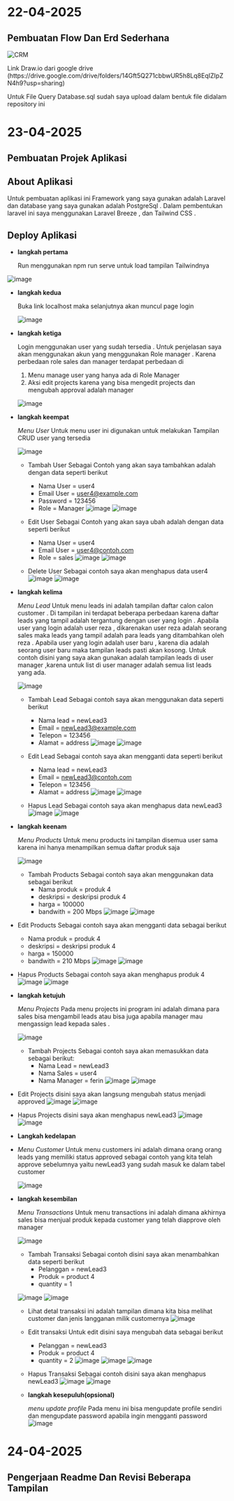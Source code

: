 # 22-04-2025
## Pembuatan Flow Dan Erd Sederhana

![CRM](https://github.com/user-attachments/assets/730679e1-7cfb-4266-9ee5-745b95b68e7e)

<p>Link Draw.io dari google drive (https://drive.google.com/drive/folders/14Gft5Q271cbbwUR5h8Lq8EqIZIpZN4h9?usp=sharing) </p>

Untuk File Query Database.sql sudah saya upload dalam bentuk file didalam repository ini

# 23-04-2025
## Pembuatan Projek Aplikasi

## About Aplikasi
Untuk pembuatan aplikasi ini Framework yang saya gunakan adalah Laravel dan database yang saya gunakan adalah PostgreSql . Dalam pembentukan laravel ini saya menggunakan Laravel Breeze , dan Tailwind CSS .   

## Deploy Aplikasi
- **langkah pertama**
  
    Run menggunakan npm run serve untuk load tampilan Tailwindnya
  
![image](https://github.com/user-attachments/assets/282421f3-96ed-471c-8bf1-75521f6f1934)

- **langkah kedua**
  
   Buka link localhost maka selanjutnya akan muncul page login

    ![image](https://github.com/user-attachments/assets/9563def7-5179-4119-9f82-d0357b6174d3)

- **langkah ketiga**
  
  Login menggunakan user yang sudah tersedia . Untuk penjelasan saya akan menggunakan akun yang menggunakan Role manager .
  Karena perbedaan role sales dan manager terdapat perbedaan di 
  1. Menu manage user yang hanya ada di Role Manager
  2. Aksi edit projects karena yang bisa mengedit projects dan mengubah approval adalah manager

   ![image](https://github.com/user-attachments/assets/ff3c9112-b1fd-4b7a-bef0-6cb25e4694ea)

- **langkah keempat**
  
    *Menu User*
    Untuk menu user ini digunakan untuk melakukan Tampilan CRUD user yang tersedia
  
  ![image](https://github.com/user-attachments/assets/514fe3b6-7f34-44e1-937f-4c52221e6458)

   - Tambah User
     Sebagai Contoh yang akan saya tambahkan adalah dengan data seperti berikut
     - Nama User = user4
     - Email User = user4@example.com
     - Password = 123456
     - Role = Manager
     ![image](https://github.com/user-attachments/assets/e523e519-07e4-4a8a-a53d-f858fc02ec84)
     ![image](https://github.com/user-attachments/assets/138ff999-c07a-49ef-a9d5-536c6b365893)

   - Edit User
     Sebagai Contoh yang akan saya ubah adalah dengan data seperti berikut
     - Nama User = user4
     - Email User = user4@contoh.com
     - Role = sales
    ![image](https://github.com/user-attachments/assets/3225851f-9641-4c17-9477-d0aedb30c1f3)
    ![image](https://github.com/user-attachments/assets/8be605b8-f9c4-4b62-aeb9-e6781cf0612c)

  - Delete User
    Sebagai contoh saya akan menghapus data user4
    ![image](https://github.com/user-attachments/assets/6fb1f7aa-b166-448c-9644-143ad5579694)
    ![image](https://github.com/user-attachments/assets/710b82a0-313a-4a1b-86d7-d8398386c3e7)

- **langkah kelima**
  
    *Menu Lead*
   Untuk menu leads ini adalah tampilan daftar calon calon customer . Di tampilan ini terdapat beberapa perbedaan
   karena daftar leads yang tampil adalah tergantung dengan user yang login . Apabila user yang login adalah user
   reza , dikarenakan user reza adalah seorang sales maka leads yang tampil adalah para leads yang ditambahkan oleh
   reza . Apabila user yang login adalah user baru , karena dia adalah seorang user baru maka tampilan leads pasti akan kosong.
   Untuk contoh disini yang saya akan gunakan adalah tampilan leads di user manager ,karena untuk list di user manager adalah semua list leads yang ada.

   ![image](https://github.com/user-attachments/assets/0b1ce32e-dfb7-4ec7-8e16-88cc90fc97a9)

  - Tambah Lead
    Sebagai contoh saya akan menggunakan data seperti berikut
    - Nama lead = newLead3
    - Email = newLead3@example.com
    - Telepon = 123456
    - Alamat = address
    ![image](https://github.com/user-attachments/assets/9737b1b7-deaf-41b4-98f1-14ab8f20beb6)
    ![image](https://github.com/user-attachments/assets/0276b332-fb95-4d83-91a7-fb5827963814)

  - Edit Lead
    Sebagai contoh saya akan mengganti data seperti berikut
    - Nama lead = newLead3
    - Email = newLead3@contoh.com
    - Telepon = 123456
    - Alamat = address
    ![image](https://github.com/user-attachments/assets/4a470231-37c1-49a8-9802-088bdbe11a81)
    ![image](https://github.com/user-attachments/assets/a2e08523-2666-4714-9ff7-13e06a628545)

  - Hapus Lead
    Sebagai contoh saya akan menghapus data newLead3
    ![image](https://github.com/user-attachments/assets/be31457e-49b3-4c1c-be9b-06cce7e3b4f6)
    ![image](https://github.com/user-attachments/assets/dccc76ba-44cc-4065-9425-82408e33f401)

- **langkah keenam**
  
    *Menu Products*
   Untuk menu products ini tampilan disemua user sama karena ini hanya menampilkan semua daftar produk saja

   ![image](https://github.com/user-attachments/assets/1f802329-caa7-4578-b142-c070399a0263)

  - Tambah Products
    Sebagai contoh saya akan menggunakan data sebagai berikut
    - Nama produk = produk 4
    - deskripsi = deskripsi produk 4
    - harga = 100000
    - bandwith = 200 Mbps
    ![image](https://github.com/user-attachments/assets/ba5061dc-96fb-4b33-8cbc-74b4a779f813)
    ![image](https://github.com/user-attachments/assets/c620b960-7d4d-457a-aec7-423ee25dc20e)

 - Edit Products
   Sebagai contoh saya akan mengganti data sebagai berikut
   - Nama produk = produk 4
    - deskripsi = deskripsi produk 4
    - harga = 150000
    - bandwith = 210 Mbps
   ![image](https://github.com/user-attachments/assets/be23ea62-021f-464a-ba27-79e13bcb53a7)
   ![image](https://github.com/user-attachments/assets/e1c59f69-4e02-4ffb-a496-7e322be2dfbc)

- Hapus Products
  Sebagai contoh saya akan menghapus produk 4
  ![image](https://github.com/user-attachments/assets/270422c3-b61e-4677-844c-60ad48190eb1)
  ![image](https://github.com/user-attachments/assets/bfc5fb94-9025-4db7-a20c-e701abea02fd)

- **langkah ketujuh**
  
  *Menu Projects*
  Pada menu projects ini program ini adalah dimana para sales bisa mengambil leads atau bisa juga apabila manager mau mengassign lead kepada sales .

  ![image](https://github.com/user-attachments/assets/532b0be2-8b16-4b84-aa76-1c82e57d433a)
  
  - Tambah Projects
    Sebagai contoh saya akan memasukkan data sebagai berikut:
    - Nama Lead = newLead3
    - Nama Sales = user4
    - Nama Manager = ferin
  ![image](https://github.com/user-attachments/assets/1d9ac653-1b97-4596-956d-f773b1a18296)
  ![image](https://github.com/user-attachments/assets/81c567fd-6a9c-4ab3-a69b-4ae72a59b841)

 - Edit Projects
   disini saya akan langsung mengubah status menjadi approved
  ![image](https://github.com/user-attachments/assets/3aa81028-bf72-46a3-8841-0b6c49a780aa)
  ![image](https://github.com/user-attachments/assets/11dfcbb5-265a-4e97-a98a-1a0af3e4180e)

 - Hapus Projects
   disini saya akan menghapus newLead3
  ![image](https://github.com/user-attachments/assets/ac3e098b-d001-49be-9041-f9564361e8c0)
  ![image](https://github.com/user-attachments/assets/03cf77e5-fd0a-464b-a318-627c0dae28f6)


- **Langkah kedelapan**
- 
  *Menu Customer*
   Untuk menu customers ini adalah dimana orang orang leads yang memiliki status approved sebagai contoh yang kita telah approve sebelumnya yaitu newLead3 yang sudah masuk ke dalam tabel customer
  
  ![image](https://github.com/user-attachments/assets/71726384-be08-4614-a339-befab672a384)


- **langkah kesembilan**
  
  *Menu Transactions*
  Untuk menu transactions ini adalah dimana akhirnya sales bisa menjual produk kepada customer yang telah diapprove oleh manager
  
  ![image](https://github.com/user-attachments/assets/d312ab3a-df14-43c3-9786-dcb9380426f4)

  - Tambah Transaksi
    Sebagai contoh disini saya akan menambahkan data seperti berikut
    - Pelanggan = newLead3
    - Produk = product 4
    - quantity = 1
   
   ![image](https://github.com/user-attachments/assets/61bd1d1a-581c-4704-ae69-e32d0d09efe2)
   ![image](https://github.com/user-attachments/assets/6e599b9e-2a15-4d67-ae4c-91bb8f53c033)

  - Lihat detal transaksi
    ini adalah tampilan dimana kita bisa melihat customer dan jenis langganan milik customernya
    ![image](https://github.com/user-attachments/assets/8817fb85-6bf7-4711-abab-5ab1b6283999)

  - Edit transaksi
    Untuk edit disini saya mengubah data sebagai berikut 
    - Pelanggan = newLead3
    - Produk = product 4
    - quantity = 2
    ![image](https://github.com/user-attachments/assets/2d708a4d-70e4-4cc6-adca-1e626fd4ade1)
    ![image](https://github.com/user-attachments/assets/f0bde3a9-2a7b-48f9-9563-2f54e52063e2)
    ![image](https://github.com/user-attachments/assets/c18d465a-e09b-4556-a664-25280c01735f)

  - Hapus Transaksi
    Sebagai contoh disini saya akan menghapus newLead3
    ![image](https://github.com/user-attachments/assets/0917336e-bf55-415d-8850-a2bae59ee665)
    ![image](https://github.com/user-attachments/assets/2d96ca7c-954a-4b98-a3ae-ec030d1342a1)

  - **langkah kesepuluh(opsional)**
    
     *menu update profile*
        Pada menu ini bisa mengupdate profile sendiri dan mengupdate password apabila ingin mengganti password
    ![image](https://github.com/user-attachments/assets/5202119c-b7f9-4852-951f-d7907d7d8115)



# 24-04-2025
## Pengerjaan Readme Dan Revisi Beberapa Tampilan
      
  

